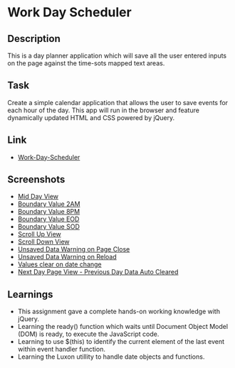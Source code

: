 # Work Day Scheduler

## Description
This is a day planner application which will save all the user entered inputs on the page
against the time-sots mapped text areas.

## Task
Create a simple calendar application that allows the user to save events for each hour of the day. This app will run in the browser and feature dynamically updated HTML and CSS powered by jQuery.

## Link
- [Work-Day-Scheduler](https://dassoumik.github.io/work-day-scheduler/)

## Screenshots
- [Mid Day View](./assets/images/Mid-Day-View.png)
- [Boundary Value 2AM](./assets/images/Boundary-Values-2AM.png)
- [Boundary Value 8PM](./assets/images/Boundary-Values-8PM.png)
- [Boundary Value EOD](./assets/images/Boundary-Values-EOD.png)
- [Boundary Value SOD](./assets/images/Boundary-Values-SOD.png)
- [Scroll Up View](./assets/images/Scroll-Up-View.png)
- [Scroll Down View](./assets/images/Scroll-Down-View.png)
- [Unsaved Data Warning on Page Close](./assets/images/Unsaved-Data-Warning-On-Page-Close.png)
- [Unsaved Data Warning on Reload](./assets/images/Unsaved-Data-Warning-On-Reload.png)
- [Values clear on date change](./assets/images/Values-Clear-On-Date-Change.png)
- [Next Day Page View - Previous Day Data Auto Cleared](./assets/images/Next-Day-Clear-Page.png)

## Learnings
- This assignment gave a complete hands-on working knowledge with jQuery.
- Learning the ready() function which waits until Document Object Model (DOM) is ready, to execute the JavaScript code.
- Learning to use $(this) to identify the current element of the last event within event handler function. 
- Learning the Luxon utillity to handle date objects and functions.